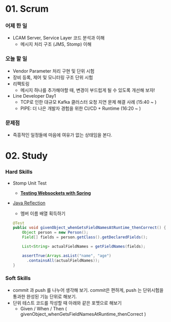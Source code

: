 # 01. Scrum

### 어제 한 일

- LCAM Server, Service Layer 코드 분석과 이해
    - 메시지 처리 구조 (JMS, Stomp) 이해

### 오늘 할 일

- Vendor Parameter 처리 구현 및 단위 시험
- 장비 등록, 제어 및 모니터링 구조 단위 시험
- 리팩토링
    - 메시지 하나를 추가해야할 때, 변경이 부드럽게 될 수 있도록 개선해 보자!
- Line Developer Day1
    - TCP로 인한 대규모 Kafka 클러스터 요청 지연 문제 해결 사례 (15:40 ~ )
    - PIPE: 더 나은 개발자 경험을 위한 CI/CD + Runtime (16:20 ~ )

### 문제점

- 즉흥적인 일정들에 마음에 여유가 없는 상태임을 본다.

# 02. Study

### Hard Skills

- Stomp Unit Test
    - **[Testing Websockets with Spring](http://rafaelhz.github.io/testing-websockets/)**
- [Java Reflection](https://www.baeldung.com/java-reflection)
    - 멤버 이름 배열 획득하기
    
    ```java
    @Test
    public void givenObject_whenGetsFieldNamesAtRuntime_thenCorrect() {
        Object person = new Person();
        Field[] fields = person.getClass().getDeclaredFields();
    
        List<String> actualFieldNames = getFieldNames(fields);
    
        assertTrue(Arrays.asList("name", "age")
          .containsAll(actualFieldNames));
    }
    ```
    

### Soft Skills

- commit 과 push 를 나누어 생각해 보기. commit은 편하게, push 는 단위시험을 통과한 완성된 기능 단위로 해보기.
- 단위 테스트 코드를 작성할 때 아래와 같은 포멧으로 해보기
    - Given / When / Then ( givenObject_whenGetsFieldNamesAtRuntime_thenCorrect )
